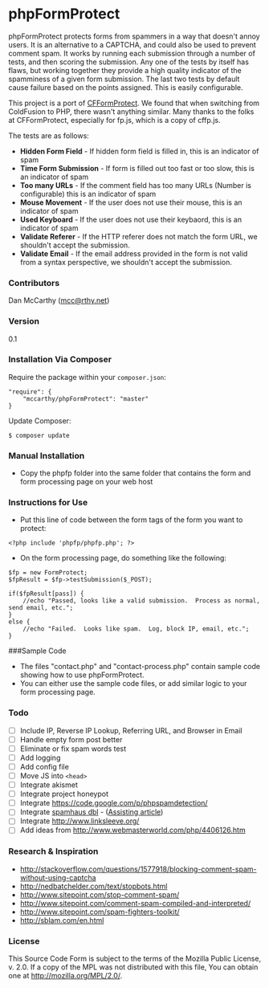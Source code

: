 # phpFormProtect

phpFormProtect protects forms from spammers in a way that doesn't annoy users.  It is an alternative to a CAPTCHA, and could also be used to prevent comment spam.  It works by running each submission through a number of tests, and then scoring the submission.  Any one of the tests by itself has flaws, but working together they provide a high quality indicator of the spamminess of a given form submission.  The last two tests by default cause failure based on the points assigned.  This is easily configurable.

This project is a port of [CFFormProtect](http://cfformprotect.riaforge.org/). We found that when switching from ColdFusion to PHP,
there wasn't anything similar.  Many thanks to the folks at CFFormProtect, especially for fp.js, which is a copy of cffp.js.

The tests are as follows:
- **Hidden Form Field** - If hidden form field is filled in, this is an indicator of spam
- **Time Form Submission** - If form is filled out too fast or too slow, this is an indicator of spam
- **Too many URLs** - If the comment field has too many URLs (Number is configurable) this is an indicator of spam
- **Mouse Movement** - If the user does not use their mouse, this is an indicator of spam
- **Used Keyboard** - If the user does not use their keybaord, this is an indicator of spam
- **Validate Referer** - If the HTTP referer does not match the form URL, we shouldn't accept the submission.
- **Validate Email** - If the email address provided in the form is not valid from a syntax perspective, we shouldn't accept the submission.

### Contributors

Dan McCarthy (mcc@rthy.net)

### Version
0.1

### Installation Via Composer

Require the package within your `composer.json`:

```
"require": {
    "mccarthy/phpFormProtect": "master"
}
```

Update Composer:

```
$ composer update
```

### Manual Installation

- Copy the phpfp folder into the same folder that contains the form and form processing page on your web host

### Instructions for Use

- Put this line of code between the form tags of the form you want to protect:

```
<?php include 'phpfp/phpfp.php'; ?>
```

- On the form processing page, do something like the following:

```
$fp = new FormProtect;
$fpResult = $fp->testSubmission($_POST);

if($fpResult[pass]) {
	//echo "Passed, looks like a valid submission.  Process as normal, send email, etc.";
}
else {
	//echo "Failed.  Looks like spam.  Log, block IP, email, etc.";
}
```

###Sample Code
- The files "contact.php" and "contact-process.php" contain sample code showing how to use phpFormProtect.
- You can either use the sample code files, or add similar logic to your form processing page.

### Todo

- [ ] Include IP, Reverse IP Lookup, Referring URL, and Browser in Email
- [ ] Handle empty form post better
- [ ] Eliminate or fix spam words test
- [ ] Add logging
- [ ] Add config file
- [ ] Move JS into `<head>`
- [ ] Integrate akismet
- [ ] Integrate project honeypot
- [ ] Integrate https://code.google.com/p/phpspamdetection/
- [ ] Integrate [spamhaus dbl](http://www.spamhaus.org/dbl/) - ([Assisting article](http://www.lockergnome.com/net/2012/04/23/checking-a-domain-against-the-spamhaus-dbl-in-php/))
- [ ] Integrate http://www.linksleeve.org/
- [ ] Add ideas from http://www.webmasterworld.com/php/4406126.htm

### Research & Inspiration

- http://stackoverflow.com/questions/1577918/blocking-comment-spam-without-using-captcha
- http://nedbatchelder.com/text/stopbots.html
- http://www.sitepoint.com/stop-comment-spam/
- http://www.sitepoint.com/comment-spam-compiled-and-interpreted/
- http://www.sitepoint.com/spam-fighters-toolkit/
- http://sblam.com/en.html

### License

This Source Code Form is subject to the terms of the Mozilla Public
License, v. 2.0. If a copy of the MPL was not distributed with this
file, You can obtain one at http://mozilla.org/MPL/2.0/.
